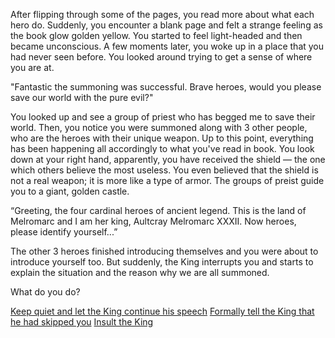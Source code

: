 After flipping through some of the pages, you read more about what each hero do. Suddenly, you encounter a blank page and felt a strange feeling as the book glow golden yellow. You started to feel light-headed and then became unconscious. A few moments later, you woke up in a place that you had never seen before. You looked around trying to get a sense of where you are at.
  
"Fantastic the summoning was successful. Brave heroes, would you please save our world with the pure evil?"

You looked up and see a group of priest who has begged me to save their world. Then, you notice you were summoned along with 3 other people, who are the heroes with their unique weapon. Up to this point, everything has been happening all accordingly to what you've read in book. You look down at your right hand, apparently, you have received the shield — the one which others believe the most useless. You even believed that the shield is not a real weapon; it is more like a type of armor. The groups of preist guide you to a giant, golden castle.

“Greeting, the four cardinal heroes of ancient legend. This is the land of Melromarc and I am her king, Aultcray Melromarc XXXII. Now heroes, please identify yourself...”

The other 3 heroes finished introducing themselves and you were about to introduce yourself too. But suddenly, the King interrupts you and starts to explain the situation and the reason why we are all summoned. 

What do you do?

[Keep quiet and let the King continue his speech](keep-queit.md)
[Formally tell the King that he had skipped you](formaly-tell.md)
[Insult the King](insult-king.md)
